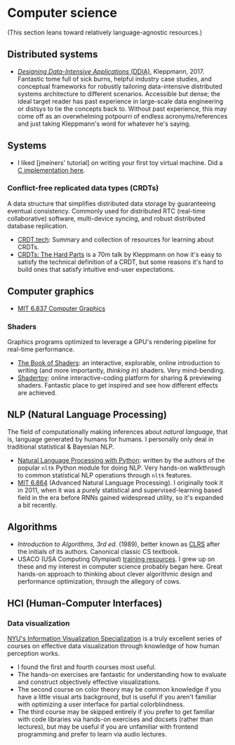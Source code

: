 # Computer science

(This section leans toward relatively language-agnostic resources.)

## Distributed systems

- [_Designing Data-Intensive Applications_ (DDIA)](https://dataintensive.net/), Kleppmann, 2017. Fantastic tome full of sick burns, helpful industry case studies, and conceptual frameworks for robustly tailoring data-intensive distributed systems architecture to different scenarios. Accessible but dense; the ideal target reader has past experience in large-scale data engineering or distsys to tie the concepts back to. Without past experience, this may come off as an overwhelming potpourri of endless acronyms/references and just taking Kleppmann's word for whatever he's saying.

## Systems

- I liked [jmeiners' tutorial] on writing your first toy virtual machine. Did a [C implementation here](https://github.com/rfong/lc3-vm-c).

### Conflict-free replicated data types (CRDTs)

A data structure that simplifies distributed data storage by guaranteeing eventual consistency. Commonly used for distributed RTC (real-time collaborative) software, multi-device syncing, and robust distributed database replication.

- [CRDT.tech](https://crdt.tech/): Summary and collection of resources for learning about CRDTs.
- [CRDTs: The Hard Parts](https://www.youtube.com/watch?v=x7drE24geUw) is a 70m talk by Kleppmann on how it's easy to satisfy the technical definition of a CRDT, but some reasons it's hard to build ones that satisfy intuitive end-user expectations.

## Computer graphics

- [MIT 6.837 Computer Graphics](https://ocw.mit.edu/courses/electrical-engineering-and-computer-science/6-837-computer-graphics-fall-2012/)

### Shaders

Graphics programs optimized to leverage a GPU's rendering pipeline for real-time performance.

- [The Book of Shaders](https://thebookofshaders.com/): an interactive, explorable, online introduction to writing (and more importantly, _thinking in_) shaders. Very mind-bending.
- [Shadertoy](https://www.shadertoy.com/): online interactive-coding platform for sharing & previewing shaders. Fantastic place to get inspired and see how different effects are achieved.

## NLP (Natural Language Processing)

The field of computationally making inferences about _natural language_, that is, language generated by humans for humans. I personally only deal in traditional statistical & Bayesian NLP.

- [Natural Language Processing with Python](https://www.nltk.org/book/): written by the authors of the popular `nltk` Python module for doing NLP. Very hands-on walkthrough to common statistical NLP operations through `nltk` features.
- [MIT 6.864](https://www.mit.edu/~jda/teaching/6.864/sp20/) (Advanced Natural Language Processing). I originally took it in 2011, when it was a purely statistical and supervised-learning based field in the era before RNNs gained widespread utility, so it's expanded a bit recently.

## Algorithms

- _Introduction to Algorithms, 3rd ed._ (1989), better known as [CLRS](https://mitpress.mit.edu/books/introduction-algorithms-third-edition) after the initials of its authors. Canonical classic CS textbook.
- USACO (USA Computing Olympiad) [training resources](http://www.usaco.org/index.php?page=training). I grew up on these and my interest in computer science probably began here. Great hands-on approach to thinking about clever algorithmic design and performance optimization, through the allegory of cows.

## HCI (Human-Computer Interfaces)

### Data visualization

[NYU's Information Visualization Specialization](https://www.coursera.org/specializations/information-visualization) is a truly excellent series of courses on effective data visualization through knowledge of how human perception works.
- I found the first and fourth courses most useful.
- The hands-on exercises are fantastic for understanding how to evaluate and construct objectively effective visualizations.
- The second course on color theory may be common knowledge if you have a little visual arts background, but is useful if you aren't familiar with optimizing a user interface for partial colorblindness.
- The third course may be skipped entirely if you prefer to get familiar with code libraries via hands-on exercises and docsets (rather than lectures), but may be useful if you are unfamiliar with frontend programming and prefer to learn via audio lectures.
